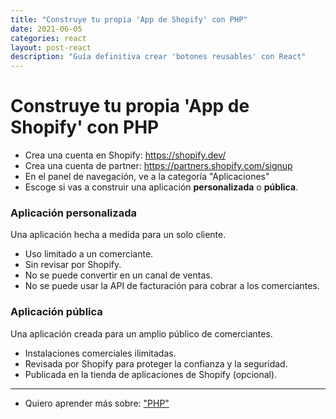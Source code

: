 ```yaml
---
title: "Construye tu propia 'App de Shopify' con PHP"
date: 2021-06-05
categories: react
layout: post-react
description: "Guía definitiva crear 'botones reusables' con React"
---
```


# Construye tu propia 'App de Shopify' con PHP

- Crea una cuenta en Shopify: https://shopify.dev/
- Crea una cuenta de partner: https://partners.shopify.com/signup
- En el panel de navegación, ve a la categoría "Aplicaciones"
- Escoge si vas a construir una aplicación **personalizada** o **pública**.

### Aplicación personalizada
Una aplicación hecha a medida para un solo cliente.
- Uso limitado a un comerciante.
- Sin revisar por Shopify.
- No se puede convertir en un canal de ventas.
- No se puede usar la API de facturación para cobrar a los comerciantes.

### Aplicación pública
Una aplicación creada para un amplio público de comerciantes.
- Instalaciones comerciales ilimitadas.
- Revisada por Shopify para proteger la confianza y la seguridad.
- Publicada en la tienda de aplicaciones de Shopify (opcional).

***

- Quiero aprender más sobre: ["PHP"](../00/php)

